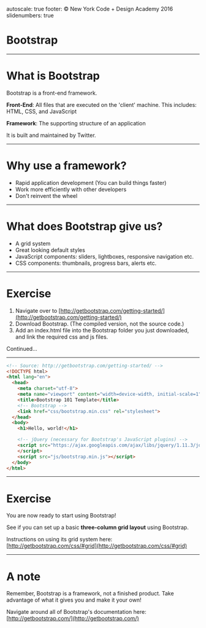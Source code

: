 autoscale: true
footer: © New York Code + Design Academy 2016
slidenumbers: true

# Bootstrap

---

# What is Bootstrap

Bootstrap is a front-end framework.

__Front-End__: All files that are executed on the 'client' machine. 
This includes: HTML, CSS, and JavaScript

__Framework__: The supporting structure of an application

It is built and maintained by Twitter.


---

# Why use a framework?


- Rapid application development (You can build things faster)
- Work more efficiently with other developers
- Don't reinvent the wheel

---

# What does Bootstrap give us?

- A grid system
- Great looking default styles
- JavaScript components: sliders, lightboxes, responsive navigation etc.
- CSS components: thumbnails, progress bars, alerts etc.

---

# Exercise

1. Navigate over to [http://getbootstrap.com/getting-started/](http://getbootstrap.com/getting-started/)
2. Download Bootstrap. (The compiled version, not the source code.)
3. Add an index.html file into the Bootstrap folder you just downloaded, and link the required css and js files.

Continued...

---

```html 
<!-- Source: http://getbootstrap.com/getting-started/ -->
<!DOCTYPE html>
<html lang="en">
  <head>
    <meta charset="utf-8">
    <meta name="viewport" content="width=device-width, initial-scale=1">
    <title>Bootstrap 101 Template</title>
    <!-- Bootstrap -->
    <link href="css/bootstrap.min.css" rel="stylesheet"> 
  </head>
  <body>
    <h1>Hello, world!</h1>

    <!-- jQuery (necessary for Bootstrap's JavaScript plugins) -->
    <script src="https://ajax.googleapis.com/ajax/libs/jquery/1.11.3/jquery.min.js">
    </script>
    <script src="js/bootstrap.min.js"></script>
  </body>
</html>
```

---

# Exercise

You are now ready to start using Bootstrap!

See if you can set up a basic __three-column grid layout__ using Bootstrap.

Instructions on using its grid system here:
[http://getbootstrap.com/css/#grid](http://getbootstrap.com/css/#grid)

---

# A note

Remember, Bootstrap is a framework, not a finished product. Take advantage of what it gives you and make it your own!

Navigate around all of Bootstrap's documentation here:
[http://getbootstrap.com/](http://getbootstrap.com/)